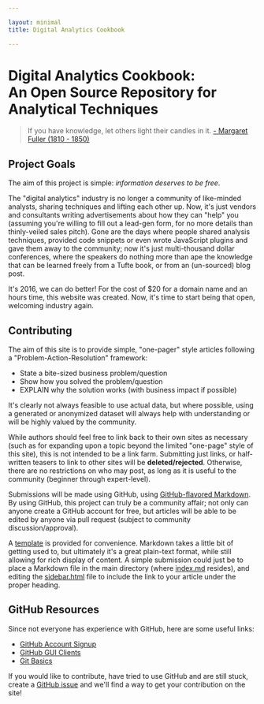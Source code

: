 ```yaml
---

layout: minimal
title: Digital Analytics Cookbook

---
```


# Digital Analytics Cookbook:<br>An Open Source Repository for Analytical Techniques

> If you have knowledge, let others light their candles in it.
> [- Margaret Fuller (1810 - 1850)](http://www.newyorker.com/magazine/2013/04/01/an-unfinished-woman)

## Project Goals

The aim of this project is simple: _information deserves to be free_.

The "digital analytics" industry is no longer a community of like-minded analysts, sharing techniques and lifting each other up. Now, it's just vendors and consultants writing advertisements about how they can "help" you (assuming you're willing to fill out a lead-gen form, for no more details than thinly-veiled sales pitch). Gone are the days where people shared analysis techniques, provided code snippets or even wrote JavaScript plugins and gave them away to the community; now it's just multi-thousand dollar conferences, where the speakers do nothing more than ape the knowledge that can be learned freely from a Tufte book, or from an (un-sourced) blog post.

It's 2016, we can do better! For the cost of $20 for a domain name and an hours time, this website was created. Now, it's time to start being that open, welcoming industry again.

## Contributing

The aim of this site is to provide simple, "one-pager" style articles following a "Problem-Action-Resolution" framework:

  * State a bite-sized business problem/question
  * Show how you solved the problem/question
  * EXPLAIN why the solution works (with business impact if possible)

It's clearly not always feasible to use actual data, but where possible, using a generated or anonymized dataset will always help with understanding or will be highly valued by the community.

While authors should feel free to link back to their own sites as necessary (such as for expanding upon a topic beyond the limited "one-page" style of this site), this is not intended to be a link farm. Submitting just links, or half-written teasers to link to other sites will be **deleted/rejected**. Otherwise, there are no restrictions on who may post, as long as it is useful to the community (beginner through expert-level).

Submissions will be made using GitHub, using [GitHub-flavored Markdown](https://guides.github.com/features/mastering-markdown/#syntax). By using GitHub, this project can truly be a community affair; not only can anyone create a GitHub account for free, but articles will be able to be edited by anyone via pull request (subject to community discussion/approval).

A [template](https://raw.githubusercontent.com/digitalanalyticscookbook/digitalanalyticscookbook.github.io/master/template.md) is provided for convenience. Markdown takes a little bit of getting used to, but ultimately it's a great plain-text format, while still allowing for rich display of content. A simple submission could just be to place a Markdown file in the main directory (where [index.md](https://github.com/digitalanalyticscookbook/digitalanalyticscookbook.github.io/blob/master/index.md) resides), and editing the [sidebar.html](https://github.com/digitalanalyticscookbook/digitalanalyticscookbook.github.io/blob/master/_layouts/minimal.html) file to include the link to your article under the proper heading.

## GitHub Resources

Since not everyone has experience with GitHub, here are some useful links:

  * [GitHub Account Signup](https://github.com/)
  * [GitHub GUI Clients](https://git-scm.com/downloads)
  * [Git Basics](https://git-scm.com/book/en/v2/Getting-Started-Git-Basics)

If you would like to contribute, have tried to use GitHub and are still stuck, create a [GitHub issue](https://github.com/digitalanalyticscookbook/digitalanalyticscookbook.github.io/issues) and we'll find a way to get your contribution on the site!
